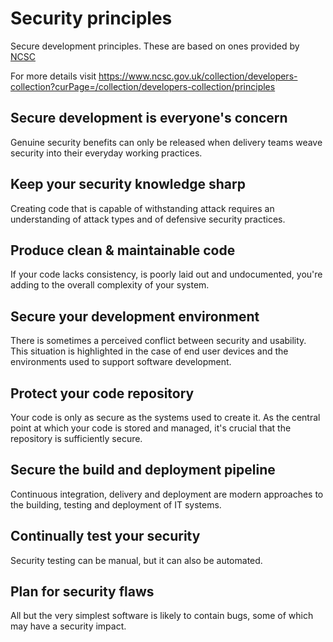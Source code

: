 # Security principles

Secure development principles. These are based on ones provided by [NCSC](https://www.ncsc.gov.uk)

For more details visit <https://www.ncsc.gov.uk/collection/developers-collection?curPage=/collection/developers-collection/principles>

## Secure development is everyone's concern

Genuine security benefits can only be released when delivery teams weave security into their everyday working practices.

## Keep your security knowledge sharp

Creating code that is capable of withstanding attack requires an understanding of attack types and of defensive security practices.

## Produce clean & maintainable code

If your code lacks consistency, is poorly laid out and undocumented, you're adding to the overall complexity of your system.

## Secure your development environment

There is sometimes a perceived conflict between security and usability. This situation is highlighted in the case of end user devices and the environments used to support software development.

## Protect your code repository

Your code is only as secure as the systems used to create it. As the central point at which your code is stored and managed, it's crucial that the repository is sufficiently secure.

## Secure the build and deployment pipeline

Continuous integration, delivery and deployment are modern approaches to the building, testing and deployment of IT systems.

## Continually test your security

Security testing can be manual, but it can also be automated.

## Plan for security flaws

All but the very simplest software is likely to contain bugs, some of which may have a security impact.
